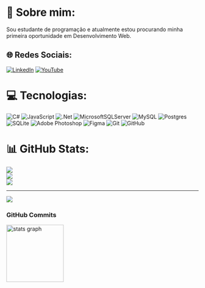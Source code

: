 # 💫 Sobre mim:
Sou estudante de programação e atualmente estou procurando minha primeira oportunidade em Desenvolvimento Web.


## 🌐 Redes Sociais:
[![LinkedIn](https://img.shields.io/badge/LinkedIn-%230077B5.svg?logo=linkedin&logoColor=white)](https://linkedin.com/in/https://www.linkedin.com/in/victorsoares99/) [![YouTube](https://img.shields.io/badge/YouTube-%23FF0000.svg?logo=YouTube&logoColor=white)](https://youtube.com/@https://www.youtube.com/@codismo) 

# 💻 Tecnologias:
![C#](https://img.shields.io/badge/c%23-%23239120.svg?style=flat&logo=csharp&logoColor=white) ![JavaScript](https://img.shields.io/badge/javascript-%23323330.svg?style=flat&logo=javascript&logoColor=%23F7DF1E) ![.Net](https://img.shields.io/badge/.NET-5C2D91?style=flat&logo=.net&logoColor=white) ![MicrosoftSQLServer](https://img.shields.io/badge/Microsoft%20SQL%20Server-CC2927?style=flat&logo=microsoft%20sql%20server&logoColor=white) ![MySQL](https://img.shields.io/badge/mysql-4479A1.svg?style=flat&logo=mysql&logoColor=white) ![Postgres](https://img.shields.io/badge/postgres-%23316192.svg?style=flat&logo=postgresql&logoColor=white) ![SQLite](https://img.shields.io/badge/sqlite-%2307405e.svg?style=flat&logo=sqlite&logoColor=white) ![Adobe Photoshop](https://img.shields.io/badge/adobe%20photoshop-%2331A8FF.svg?style=flat&logo=adobe%20photoshop&logoColor=white) ![Figma](https://img.shields.io/badge/figma-%23F24E1E.svg?style=flat&logo=figma&logoColor=white) ![Git](https://img.shields.io/badge/git-%23F05033.svg?style=flat&logo=git&logoColor=white) ![GitHub](https://img.shields.io/badge/github-%23121011.svg?style=flat&logo=github&logoColor=white)
# 📊 GitHub Stats:
![](https://github-readme-stats.vercel.app/api?username=vsoares99&theme=shadow_blue&hide_border=true&include_all_commits=true&count_private=true)<br/>
![](https://github-readme-streak-stats.herokuapp.com/?user=vsoares99&theme=shadow_blue&hide_border=true)<br/>
![](https://github-readme-stats.vercel.app/api/top-langs/?username=vsoares99&theme=shadow_blue&hide_border=true&include_all_commits=true&count_private=true&layout=compact)

---
[![](https://visitcount.itsvg.in/api?id=vsoares99&icon=2&color=1)](https://visitcount.itsvg.in)

<!-- Proudly created with GPRM ( https://gprm.itsvg.in ) -->

###
<h3 align="left">GitHub Commits</h3>

<div align="left">
  <img src="https://github-readme-stats.vercel.app/api?username=vsoares99&hide_title=true&hide_rank=false&show_icons=true&include_all_commits=true&count_private=true&disable_animations=false&theme=dracula&locale=pt-br&hide_border=false" height="150" alt="stats graph" /> <br>
</div>
